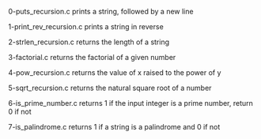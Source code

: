 0-puts_recursion.c prints a string, followed by a new line

1-print_rev_recursion.c prints a string in reverse

2-strlen_recursion.c returns the length of a string

3-factorial.c returns the factorial of a given number

4-pow_recursion.c returns the value of x raised to the power of y

5-sqrt_recursion.c returns the natural square root of a number

6-is_prime_number.c returns 1 if the input integer is a prime number, return 0 if not

7-is_palindrome.c returns 1 if a string is a palindrome and 0 if not
